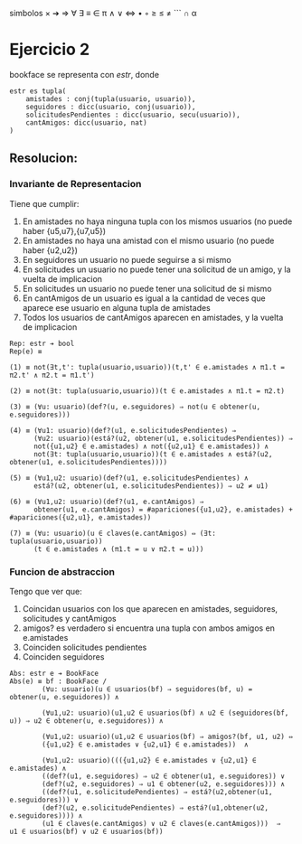 simbolos × ➔ ⇒ ∀ ∃ ≡ ∈ π ∧ ∨ ⇔ • ◦ ≥ ≤ ≠ ``` ∩ α

# Ejercicio 2

bookface se representa con _estr_, donde
```
estr es tupla(
    amistades : conj(tupla(usuario, usuario)),
    seguidores : dicc(usuario, conj(usuario)),
    solicitudesPendientes : dicc(usuario, secu(usuario)),
    cantAmigos: dicc(usuario, nat)
)
```
## Resolucion:

### Invariante de Representacion
Tiene que cumplir:
1. En amistades no haya ninguna tupla con los mismos usuarios (no puede haber {u5,u7},{u7,u5})
2. En amistades no haya una amistad con el mismo usuario (no puede haber {u2,u2})
3. En seguidores un usuario no puede seguirse a si mismo
4. En solicitudes un usuario no puede tener una solicitud de un amigo, y la vuelta de implicacion
5. En solicitudes un usuario no puede tener una solicitud de si mismo
6. En cantAmigos de un usuario es igual a la cantidad de veces que aparece ese usuario en alguna tupla de amistades
7. Todos los usuarios de cantAmigos aparecen en amistades, y la vuelta de implicacion
```
Rep: estr ➔ bool
Rep(e) ≡

(1) ≡ not(∃t,t': tupla(usuario,usuario))(t,t' ∈ e.amistades ∧ π1.t = π2.t' ∧ π2.t = π1.t')

(2) ≡ not(∃t: tupla(usuario,usuario))(t ∈ e.amistades ∧ π1.t = π2.t)

(3) ≡ (∀u: usuario)(def?(u, e.seguidores) ⇒ not(u ∈ obtener(u, e.seguidores)))

(4) ≡ (∀u1: usuario)(def?(u1, e.solicitudesPendientes) ⇒
      (∀u2: usuario)(está?(u2, obtener(u1, e.solicitudesPendientes)) ⇒
      not({u1,u2} ∈ e.amistades) ∧ not({u2,u1} ∈ e.amistades)) ∧
      not(∃t: tupla(usuario,usuario))(t ∈ e.amistades ∧ está?(u2, obtener(u1, e.solicitudesPendientes))))

(5) ≡ (∀u1,u2: usuario)(def?(u1, e.solicitudesPendientes) ∧
      está?(u2, obtener(u1, e.solicitudesPendientes)) ⇒ u2 ≠ u1)

(6) ≡ (∀u1,u2: usuario)(def?(u1, e.cantAmigos) ⇒
      obtener(u1, e.cantAmigos) = #apariciones({u1,u2}, e.amistades) + #apariciones({u2,u1}, e.amistades))

(7) ≡ (∀u: usuario)(u ∈ claves(e.cantAmigos) ⇔ (∃t: tupla(usuario,usuario))
      (t ∈ e.amistades ∧ (π1.t = u ∨ π2.t = u)))
```

### Funcion de abstraccion
Tengo que ver que:
1. Coincidan usuarios con los que aparecen en amistades, seguidores, solicitudes y cantAmigos
2. amigos? es verdadero si encuentra una tupla con ambos amigos en e.amistades
3. Coinciden solicitudes pendientes
4. Coinciden seguidores
```
Abs: estr e ➔ BookFace
Abs(e) ≡ bf : BookFace / 
        (∀u: usuario)(u ∈ usuarios(bf) ⇒ seguidores(bf, u) = obtener(u, e.seguidores)) ∧ 

        (∀u1,u2: usuario)(u1,u2 ∈ usuarios(bf) ∧ u2 ∈ (seguidores(bf, u)) ⇒ u2 ∈ obtener(u, e.seguidores)) ∧

        (∀u1,u2: usuario)(u1,u2 ∈ usuarios(bf) ⇒ amigos?(bf, u1, u2) ⇔
        ({u1,u2} ∈ e.amistades ∨ {u2,u1} ∈ e.amistades))  ∧

        (∀u1,u2: usuario)((({u1,u2} ∈ e.amistades ∨ {u2,u1} ∈ e.amistades) ∧
        ((def?(u1, e.seguidores) ⇒ u2 ∈ obtener(u1, e.seguidores)) ∨
        (def?(u2, e.seguidores) ⇒ u1 ∈ obtener(u2, e.seguidores))) ∧
        ((def?(u1, e.solicitudePendientes) ⇒ está?(u2,obtener(u1, e.seguidores))) ∨
        (def?(u2, e.solicitudePendientes) ⇒ está?(u1,obtener(u2, e.seguidores)))) ∧
        (u1 ∈ claves(e.cantAmigos) ∨ u2 ∈ claves(e.cantAmigos)))  ⇒  u1 ∈ usuarios(bf) ∨ u2 ∈ usuarios(bf))
 

```